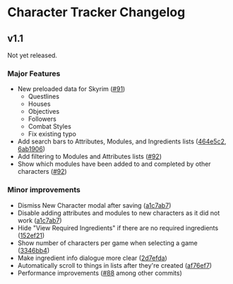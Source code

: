 # Character Tracker Changelog

## v1.1

Not yet released.

### Major Features

* New preloaded data for Skyrim ([#91](https://github.com/Isvvc/Character-Tracker/pull/91))
  * Questlines
  * Houses
  * Objectives
  * Followers
  * Combat Styles
  * Fix existing typo
* Add search bars to Attributes, Modules, and Ingredients lists ([464e5c2](https://github.com/Isvvc/Character-Tracker/commit/464e5c2dde75cd900005065b5f6023a3d765611f), [6ab1906](https://github.com/Isvvc/Character-Tracker/commit/6ab1906d0a9033711fbb17cde428fcabf40c4198))
* Add filtering to Modules and Attributes lists ([#92](https://github.com/Isvvc/Character-Tracker/pull/92))
* Show which modules have been added to and completed by other characters ([#92](https://github.com/Isvvc/Character-Tracker/pull/92))

### Minor improvements

* Dismiss New Character modal after saving ([a1c7ab7](https://github.com/Isvvc/Character-Tracker/commit/a1c7ab7fcce36a04e492b0bd5b3dd92a81f729d9))
* Disable adding attributes and modules to new characters as it did not work ([a1c7ab7](https://github.com/Isvvc/Character-Tracker/commit/a1c7ab7fcce36a04e492b0bd5b3dd92a81f729d9))
* Hide "View Required Ingredients" if there are no required ingredients ([152ef21](https://github.com/Isvvc/Character-Tracker/commit/152ef219d109d3820261578ecb9594f793aeeb68))
* Show number of characters per game when selecting a game ([3346bb4](https://github.com/Isvvc/Character-Tracker/commit/3346bb427ff23085c1fac1da1705bd979a83d070))
* Make ingredient info dialogue more clear ([2d7efda](https://github.com/Isvvc/Character-Tracker/commit/2d7efdae07b629ae5741fc879f646085934d3e5a))
* Automatically scroll to things in lists after they're created ([af76ef7](https://github.com/Isvvc/Character-Tracker/commit/af76ef7b88cda0c8b37cc0067be8000e090a206e))
* Performance improvements ([#88](https://github.com/Isvvc/Character-Tracker/pull/88) among other commits)
